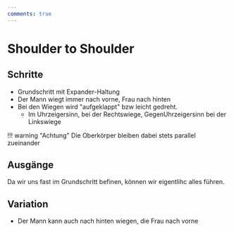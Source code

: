 ```yaml
---
comments: true
---
```

# Shoulder to Shoulder

## Schritte

- Grundschritt mit Expander-Haltung
- Der Mann wiegt immer nach vorne, Frau nach hinten
- Bei den Wiegen wird "aufgeklappt" bzw leicht gedreht.
  - Im Uhrzeigersinn, bei der Rechtswiege, GegenUhrzeigersinn bei der Linkswiege

!!! warning "Achtung"
    Die Oberkörper bleiben dabei stets parallel zueinander

## Ausgänge

Da wir uns fast im Grundschritt befinen, können wir eigentlihc alles führen.

## Variation

- Der Mann kann auch nach hinten wiegen, die Frau nach vorne
